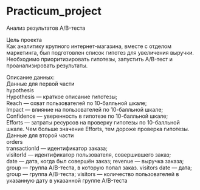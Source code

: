 # Practicum_project
Анализ результатов A/B-теста  

Цель проекта  
Как аналитику крупного интернет-магазина, вместе с отделом маркетинга, был подготовлен список гипотез для увеличения выручки. Необходимо приоритизировать гипотезы, запустить A/B-тест и проанализировать результаты.

Описание данных:  
Данные для первой части  
hypothesis  
Hypothesis — краткое описание гипотезы;  
Reach — охват пользователей по 10-балльной шкале;   
Impact — влияние на пользователей по 10-балльной шкале;  
Confidence — уверенность в гипотезе по 10-балльной шкале;  
Efforts — затраты ресурсов на проверку гипотезы по 10-балльной шкале. Чем больше значение Efforts, тем дороже проверка гипотезы.  
Данные для второй части  
orders  
transactionId — идентификатор заказа;  
visitorId — идентификатор пользователя, совершившего заказ;  
date — дата, когда был совершён заказ;
revenue — выручка заказа;
group — группа A/B-теста, в которую попал заказ.
visitors
date — дата;
group — группа A/B-теста;
visitors — количество пользователей в указанную дату в указанной группе A/B-теста
